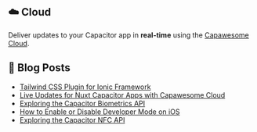 <!--
# Capawesome

**Here are some ideas to get you started:**

🙋‍♀️ A short introduction - what is your organization all about?
🌈 Contribution guidelines - how can the community get involved?
👩‍💻 Useful resources - where can the community find your docs? Is there anything else the community should know?
🍿 Fun facts - what does your team eat for breakfast?
🧙 Remember, you can do mighty things with the power of [Markdown](https://docs.github.com/github/writing-on-github/getting-started-with-writing-and-formatting-on-github/basic-writing-and-formatting-syntax)
-->

## ☁️ Cloud

Deliver updates to your Capacitor app in **real-time** using the [Capawesome Cloud](https://cloud.capawesome.io/).

## 📕  Blog Posts

<!-- BLOG-POST-LIST:START -->
- [Tailwind CSS Plugin for Ionic Framework](https://capawesome.io/blog/tailwind-css-plugin-for-ionic-framework/)
- [Live Updates for Nuxt Capacitor Apps with Capawesome Cloud](https://capawesome.io/blog/live-updates-for-nuxt-capacitor/)
- [Exploring the Capacitor Biometrics API](https://capawesome.io/blog/exploring-the-capacitor-biometrics-api/)
- [How to Enable or Disable Developer Mode on iOS](https://capawesome.io/blog/how-to-enable-ios-developer-mode/)
- [Exploring the Capacitor NFC API](https://capawesome.io/blog/exploring-the-capacitor-nfc-api/)
<!-- BLOG-POST-LIST:END -->
